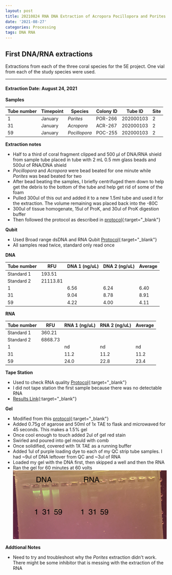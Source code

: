 ```yaml
---
layout: post
title: 20210824 RNA DNA Extraction of Acropora Pocillopora and Porites
date: '2021-08-27'
categories: Processing
tags: DNA RNA
---
```


## First DNA/RNA extractions

Extractions from each of the three coral species for the 5E project. One vial from each of the study species were used. 

---

#### Extraction Date: August 24, 2021 
**Samples**

| Tube number 	| Timepoint	   	| Species	    | Colony ID 	| Tube ID    	| Site       	|
|-------------	|------------	|-------------	|-------------	|-------------	|-------------	|
| 1			 	| January	 	| *Porites*	   	| POR-266      	| 202000103   	| 2				|
| 31			| January	 	| *Acropora*	| ACR-267	    | 202000103		| 2				|
| 59		 	| January	  	| *Pocillopora* | POC-255     	| 202000103  	| 2				|



**Extraction notes**
 - Half to a third of coral fragment clipped and 500 μl of DNA/RNA shield from sample tube placed in tube with 2 mL 0.5 mm glass beads and 500ul of RNA/DNA shield
 - *Pocillopora* and *Acropora* were bead beated for one minute while *Porites* was bead beated for two
 - After bead beating the samples, I briefly centrifuged them down to help get the debris to the bottom of the tube and help get rid of some of the foam
 - Pulled 300ul of this out and added it to a new 1.5ml tube and used it for the extraction. The volume remaining was placed back into the -80C
 - 300ul of tissue homogenate, 15ul of ProK, and 30ul of ProK digestion buffer
 - Then followed the protocol as described in [protocol](https://github.com/emmastrand/EmmaStrand_Notebook/blob/master/_posts/2019-05-31-Zymo-Duet-RNA-DNA-Extraction-Protocol.md){:target="_blank"}


**Qubit**
 - Used Broad range dsDNA and RNA Qubit [Protocol](https://meschedl.github.io/MESPutnam_Open_Lab_Notebook/Qubit-Protocol/){:target="_blank"}
 - All samples read twice, standard only read once
 
**DNA**

| Tube number 	| RFU		   	| DNA 1 (ng/uL) | DNA 2 (ng/uL) | Average     	|
|-------------	|------------	|-------------	|-------------	|-------------	|
| Standard 1  	| 193.51	 	| 		      	| 		      	|	         	|
| Standard 2 	| 21113.81	 	| 		    	| 		    	| 	        	|
| 1			 	|		     	| 6.56        	| 6.24        	| 6.40         	|
| 31		 	| 			   	| 9.04        	| 8.78         	| 8.91         	|
| 59		  	|		     	| 4.22        	| 4.00         	| 4.11         	|



**RNA**


| Tube number 	| RFU		   	| RNA 1 (ng/uL) | RNA 2 (ng/uL) | Average     	|
|-------------	|------------	|-------------	|-------------	|-------------	|
| Standard 1  	| 360.21	 	| 		      	| 		      	|	         	|
| Standard 2 	| 6868.73	 	| 		    	| 		    	| 	        	|
| 1			 	|		     	| nd        	| nd	       	| nd         	|
| 31		 	| 			   	| 11.2        	| 11.2         	| 11.2         	|
| 59		  	|		     	| 24.0        	| 22.8         	| 23.4         	|


**Tape Station**
 - Used to check RNA quality [Protocol](https://meschedl.github.io/MESPutnam_Open_Lab_Notebook/RNA-TapeStation-Protocol/){:target="_blank"}
 - I did not tape station the first sample because there was no detectable RNA 
 - [Results Link](https://github.com/Kterpis/Putnam_Lab_Notebook/blob/master/images/tape_station/2021-08-24%20-%2014.42.08.pdf){:target="_blank"}

**Gel**
 - Modified from this [protocol](https://meschedl.github.io/MESPutnam_Open_Lab_Notebook/Gel-Protocol/){:target="_blank"}
 - Added 0.75g of agarose and 50ml of 1x TAE to flask and microwaved for 45 seconds. This makes a 1.5% gel
 - Once cool enough to touch added 2ul of gel red stain
 - Swirled and poured into gel mould with comb
 - Once solidified, covered with 1X TAE as a running buffer
 - Added 1ul of purple loading dye to each of my QC strip tube samples. I had ~9ul of DNA leftover from QC and ~3ul of RNA
 - Loaded my gel with the DNA first, then skipped a well and then the RNA
 - Ran the gel for 60 minutes at 60 volts
 ![20210824_gel.jpg](https://github.com/Kterpis/Putnam_Lab_Notebook/raw/master/images/gels/20210824_gel.jpg)
 
 **Addtional Notes**
  - Need to try and troubleshoot why the *Porites* extraction didn't work. There might be some inhibitor that is messing with the extraction of the RNA